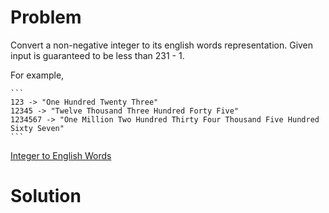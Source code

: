 
# Problem

Convert a non-negative integer to its english words representation. Given
input is guaranteed to be less than 231 - 1.

For example,

    ```
    123 -> "One Hundred Twenty Three"
    12345 -> "Twelve Thousand Three Hundred Forty Five"
    1234567 -> "One Million Two Hundred Thirty Four Thousand Five Hundred Sixty Seven"
    ```



[Integer to English Words](https://leetcode.com/problems/integer-to-english-words)

# Solution



